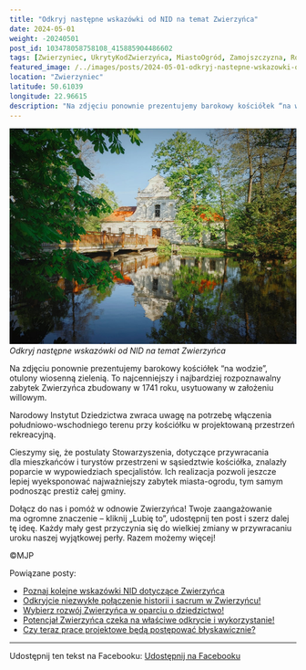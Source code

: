```yaml
---
title: "Odkryj następne wskazówki od NID na temat Zwierzyńca"
date: 2024-05-01
weight: -20240501
post_id: 103478058758108_415885904486602
tags: [Zwierzyniec, UkrytyKodZwierzyńca, MiastoOgród, Zamojszczyzna, Roztocze, Lubelskie, villarestituta, turystyka, dziedzictwo, zabytki, krajobrazy, TajemnicePrzeszłości, PodróżeWczasie, MagiczneMiejsce]
featured_image: /../images/posts/2024-05-01-odkryj-nastepne-wskazowki-od-nid-na-temat.jpg
location: "Zwierzyniec"
latitude: 50.61039
longitude: 22.96615
description: "Na zdjęciu ponownie prezentujemy barokowy kościółek “na wodzie”, otulony wiosenną zielenią. To najcenniejszy i najbardziej rozpoznawalny zabytek Zwier..."
---
```


![Odkryj następne wskazówki od NID na temat Zwierzyńca](/images/posts/2024-05-01-odkryj-nastepne-wskazowki-od-nid-na-temat.jpg)
*Odkryj następne wskazówki od NID na temat Zwierzyńca*

Na zdjęciu ponownie prezentujemy barokowy kościółek “na wodzie”, otulony wiosenną zielenią. To najcenniejszy i najbardziej rozpoznawalny zabytek Zwierzyńca zbudowany w 1741 roku, usytuowany w założeniu willowym.

Narodowy Instytut Dziedzictwa zwraca uwagę na potrzebę włączenia południowo-wschodniego terenu przy kościółku w projektowaną przestrzeń rekreacyjną.

Cieszymy się, że postulaty Stowarzyszenia, dotyczące  przywracania dla mieszkańców i turystów przestrzeni w sąsiedztwie kościółka, znalazły poparcie w wypowiedziach specjalistów. Ich realizacja pozwoli jeszcze lepiej wyeksponować najważniejszy zabytek miasta-ogrodu, tym samym podnosząc prestiż całej gminy.

Dołącz do nas i pomóż w odnowie Zwierzyńca!
Twoje zaangażowanie ma ogromne znaczenie – kliknij „Lubię to”, udostępnij ten post i szerz dalej tę ideę.
Każdy mały gest przyczynia się do wielkiej zmiany w przywracaniu uroku naszej wyjątkowej perły.
Razem możemy więcej!



©MJP

Powiązane posty:
- [Poznaj kolejne wskazówki NID dotyczące Zwierzyńca](/posts/poznaj-kolejne-wskazowki-nid-dotyczace-zwierzynca)
- [Odkryjcie niezwykłe połączenie historii i sacrum w Zwierzyńcu!](/posts/odkryjcie-niezwykle-polaczenie-historii-i-sacrum)
- [Wybierz rozwój Zwierzyńca w oparciu o dziedzictwo!](/posts/wybierz-rozwoj-zwierzynca-w-oparciu-o-dziedzictwo)
- [Potencjał Zwierzyńca czeka na właściwe odkrycie i wykorzystanie!](/posts/potencjal-zwierzynca-czeka-na-wlasciwe-odkrycie-i)
- [Czy teraz prace projektowe będą postępować błyskawicznie?](/posts/czy-teraz-prace-projektowe-beda-postepowac)


---

Udostępnij ten tekst na Facebooku:
[Udostępnij na Facebooku](https://www.facebook.com/sharer/sharer.php?u=https://stowarzyszeniewachniewskiej.pl/posts/odkryj-nastepne-wskazowki-od-nid-na-temat)

<script type="application/ld+json">
{
  "@context": "https://schema.org",
  "@type": "BlogPosting",
  "headline": "Odkryj następne wskazówki od NID na temat Zwierzyńca",
  "datePublished": "2024-05-01",
  "dateModified": "2024-05-01",
  "author": {
    "@type": "Person",
    "name": "Michał Jan Patyk"
  },
  "publisher": {
    "@type": "Organization",
    "name": "Stowarzyszenie im. Aleksandry Wachniewskiej",
    "logo": {
      "@type": "ImageObject",
      "url": "https://stowarzyszeniewachniewskiej.pl/images/logo/logo.svg"
    }
  },
  "mainEntityOfPage": {
    "@type": "WebPage",
    "@id": "https://stowarzyszeniewachniewskiej.pl/posts/odkryj-nastepne-wskazowki-od-nid-na-temat"
  },
  "image": {
    "@type": "ImageObject",
    "url": "https://stowarzyszeniewachniewskiej.pl//images/posts/2024-05-01-odkryj-nastepne-wskazowki-od-nid-na-temat.jpg"
  },
  "articleSection": "Dziedzictwo Kulturowe i Zabytki",
  "keywords": "[Zwierzyniec, UkrytyKodZwierzyńca, MiastoOgród, Zamojszczyzna, Roztocze, Lubelskie, villarestituta, turystyka, dziedzictwo, zabytki, krajobrazy, TajemnicePrzeszłości, PodróżeWczasie, MagiczneMiejsce]",
  "wordCount": 120,
  "articleBody": "Na zdjęciu ponownie prezentujemy barokowy kościółek “na wodzie”, otulony wiosenną zielenią. To najcenniejszy i najbardziej rozpoznawalny zabytek Zwierzyńca zbudowany w 1741 roku, usytuowany w założeniu willowym.\n\nNarodowy Instytut Dziedzictwa zwraca uwagę na potrzebę włączenia południowo-wschodniego terenu przy kościółku w projektowaną przestrzeń rekreacyjną.\n\nCieszymy się, że postulaty Stowarzyszenia, dotyczące  przywracania dla mieszkańców i turystów przestrzeni w sąsiedztwie kościółka, znalazły poparcie w wypowiedziach specjalistów. Ich realizacja pozwoli jeszcze lepiej wyeksponować najważniejszy zabytek miasta-ogrodu, tym samym podnosząc prestiż całej gminy.\n\nDołącz do nas i pomóż w odnowie Zwierzyńca!\nTwoje zaangażowanie ma ogromne znaczenie – kliknij „Lubię to”, udostępnij ten post i szerz dalej tę ideę.\nKażdy mały gest przyczynia się do wielkiej zmiany w przywracaniu uroku naszej wyjątkowej perły.\nRazem możemy więcej!\n\n\n\n©MJP",
  "description": "Na zdjęciu ponownie prezentujemy barokowy kościółek “na wodzie”, otulony wiosenną zielenią. To najcenniejszy i najbardziej rozpoznawalny zabytek Zwier...",
  "copyrightHolder": {
    "@type": "Person",
    "name": "Michał Jan Patyk"
  }
}
</script>
<script type="application/ld+json">
{
  "@context": "https://schema.org",
  "@type": "BreadcrumbList",
  "itemListElement": [
    {
      "@type": "ListItem",
      "position": 1,
      "name": "Home",
      "item": "https://stowarzyszeniewachniewskiej.pl"
    },
    {
      "@type": "ListItem",
      "position": 2,
      "name": "posts",
      "item": "https://stowarzyszeniewachniewskiej.pl/posts"
    },
    {
      "@type": "ListItem",
      "position": 3,
      "name": "Odkryj następne wskazówki od NID na temat Zwierzyńca",
      "item": "https://stowarzyszeniewachniewskiej.pl/posts/odkryj-nastepne-wskazowki-od-nid-na-temat"
    }
  ]
}
</script>
